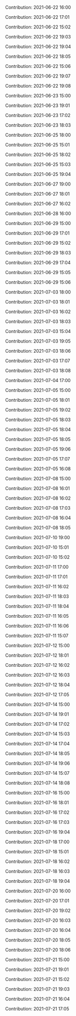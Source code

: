 Contribution: 2021-06-22 16:00

Contribution: 2021-06-22 17:01

Contribution: 2021-06-22 15:02

Contribution: 2021-06-22 19:03

Contribution: 2021-06-22 19:04

Contribution: 2021-06-22 18:05

Contribution: 2021-06-22 15:06

Contribution: 2021-06-22 19:07

Contribution: 2021-06-22 19:08

Contribution: 2021-06-23 15:00

Contribution: 2021-06-23 19:01

Contribution: 2021-06-23 17:02

Contribution: 2021-06-23 18:03

Contribution: 2021-06-25 18:00

Contribution: 2021-06-25 15:01

Contribution: 2021-06-25 18:02

Contribution: 2021-06-25 15:03

Contribution: 2021-06-25 19:04

Contribution: 2021-06-27 19:00

Contribution: 2021-06-27 18:01

Contribution: 2021-06-27 16:02

Contribution: 2021-06-28 16:00

Contribution: 2021-06-29 15:00

Contribution: 2021-06-29 17:01

Contribution: 2021-06-29 15:02

Contribution: 2021-06-29 18:03

Contribution: 2021-06-29 17:04

Contribution: 2021-06-29 15:05

Contribution: 2021-06-29 15:06

Contribution: 2021-07-03 18:00

Contribution: 2021-07-03 18:01

Contribution: 2021-07-03 16:02

Contribution: 2021-07-03 18:03

Contribution: 2021-07-03 15:04

Contribution: 2021-07-03 19:05

Contribution: 2021-07-03 18:06

Contribution: 2021-07-03 17:07

Contribution: 2021-07-03 18:08

Contribution: 2021-07-04 17:00

Contribution: 2021-07-05 15:00

Contribution: 2021-07-05 18:01

Contribution: 2021-07-05 19:02

Contribution: 2021-07-05 18:03

Contribution: 2021-07-05 18:04

Contribution: 2021-07-05 18:05

Contribution: 2021-07-05 19:06

Contribution: 2021-07-05 17:07

Contribution: 2021-07-05 16:08

Contribution: 2021-07-08 15:00

Contribution: 2021-07-08 16:01

Contribution: 2021-07-08 16:02

Contribution: 2021-07-08 17:03

Contribution: 2021-07-08 16:04

Contribution: 2021-07-08 18:05

Contribution: 2021-07-10 19:00

Contribution: 2021-07-10 15:01

Contribution: 2021-07-10 15:02

Contribution: 2021-07-11 17:00

Contribution: 2021-07-11 17:01

Contribution: 2021-07-11 16:02

Contribution: 2021-07-11 18:03

Contribution: 2021-07-11 18:04

Contribution: 2021-07-11 16:05

Contribution: 2021-07-11 16:06

Contribution: 2021-07-11 15:07

Contribution: 2021-07-12 15:00

Contribution: 2021-07-12 18:01

Contribution: 2021-07-12 16:02

Contribution: 2021-07-12 16:03

Contribution: 2021-07-12 18:04

Contribution: 2021-07-12 17:05

Contribution: 2021-07-14 15:00

Contribution: 2021-07-14 19:01

Contribution: 2021-07-14 17:02

Contribution: 2021-07-14 15:03

Contribution: 2021-07-14 17:04

Contribution: 2021-07-14 18:05

Contribution: 2021-07-14 19:06

Contribution: 2021-07-14 15:07

Contribution: 2021-07-14 18:08

Contribution: 2021-07-16 15:00

Contribution: 2021-07-16 18:01

Contribution: 2021-07-16 17:02

Contribution: 2021-07-16 17:03

Contribution: 2021-07-16 19:04

Contribution: 2021-07-18 17:00

Contribution: 2021-07-18 15:01

Contribution: 2021-07-18 16:02

Contribution: 2021-07-18 16:03

Contribution: 2021-07-18 19:04

Contribution: 2021-07-20 16:00

Contribution: 2021-07-20 17:01

Contribution: 2021-07-20 19:02

Contribution: 2021-07-20 16:03

Contribution: 2021-07-20 16:04

Contribution: 2021-07-20 18:05

Contribution: 2021-07-20 18:06

Contribution: 2021-07-21 15:00

Contribution: 2021-07-21 19:01

Contribution: 2021-07-21 15:02

Contribution: 2021-07-21 19:03

Contribution: 2021-07-21 16:04

Contribution: 2021-07-21 17:05

